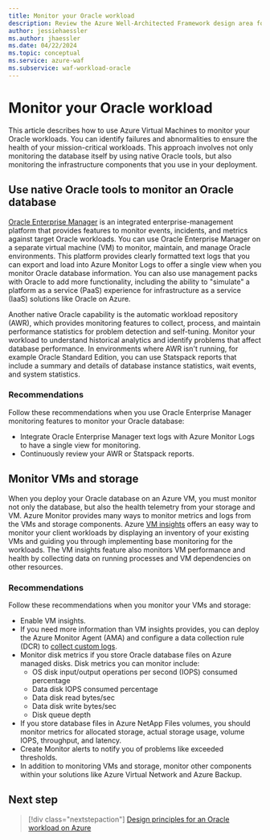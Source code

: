 ```yaml
---
title: Monitor your Oracle workload
description: Review the Azure Well-Architected Framework design area for monitoring. See how to apply these principles to Oracle on Azure IaaS workloads.
author: jessiehaessler
ms.author: jhaessler
ms.date: 04/22/2024
ms.topic: conceptual
ms.service: azure-waf
ms.subservice: waf-workload-oracle
---
```


# Monitor your Oracle workload

This article describes how to use Azure Virtual Machines to monitor your Oracle workloads. You can identify failures and abnormalities to ensure the health of your mission-critical workloads. This approach involves not only monitoring the database itself by using native Oracle tools, but also monitoring the infrastructure components that you use in your deployment.

## Use native Oracle tools to monitor an Oracle database

[Oracle Enterprise Manager](https://docs.oracle.com/en/enterprise-manager) is an integrated enterprise-management platform that provides features to monitor events, incidents, and metrics against target Oracle workloads. You can use Oracle Enterprise Manager on a separate virtual machine (VM) to monitor, maintain, and manage Oracle environments. This platform provides clearly formatted text logs that you can export and load into Azure Monitor Logs to offer a single view when you monitor Oracle database information. You can also use management packs with Oracle to add more functionality, including the ability to "simulate" a platform as a service (PaaS) experience for infrastructure as a service (IaaS) solutions like Oracle on Azure.

Another native Oracle capability is the automatic workload repository (AWR), which provides monitoring features to collect, process, and maintain performance statistics for problem detection and self-tuning. Monitor your workload to understand historical analytics and identify problems that affect database performance. In environments where AWR isn't running, for example Oracle Standard Edition, you can use Statspack reports that include a summary and details of database instance statistics, wait events, and system statistics.

### Recommendations

Follow these recommendations when you use Oracle Enterprise Manager monitoring features to monitor your Oracle database:

- Integrate Oracle Enterprise Manager text logs with Azure Monitor Logs to have a single view for monitoring.
- Continuously review your AWR or Statspack reports.

## Monitor VMs and storage

When you deploy your Oracle database on an Azure VM, you must monitor not only the database, but also the health telemetry from your storage and VM. Azure Monitor provides many ways to monitor metrics and logs from the VMs and storage components. Azure [VM insights](/azure/azure-monitor/vm/vminsights-enable-portal) offers an easy way to monitor your client workloads by displaying an inventory of your existing VMs and guiding you through implementing base monitoring for the workloads. The VM insights feature also monitors VM performance and health by collecting data on running processes and VM dependencies on other resources.

### Recommendations

Follow these recommendations when you monitor your VMs and storage:

- Enable VM insights.
- If you need more information than VM insights provides, you can deploy the Azure Monitor Agent (AMA) and configure a data collection rule (DCR) to [collect custom logs](/azure/azure-monitor/agents/data-collection-text-log).
- Monitor disk metrics if you store Oracle database files on Azure managed disks. Disk metrics you can monitor include:
  - OS disk input/output operations per second (IOPS) consumed percentage
  - Data disk IOPS consumed percentage
  - Data disk read bytes/sec
  - Data disk write bytes/sec
  - Disk queue depth
- If you store database files in Azure NetApp Files volumes, you should monitor metrics for allocated storage, actual storage usage, volume IOPS, throughput, and latency.
- Create Monitor alerts to notify you of problems like exceeded thresholds.
- In addition to monitoring VMs and storage, monitor other components within your solutions like Azure Virtual Network and Azure Backup.

## Next step

> [!div class="nextstepaction"]
> [Design principles for an Oracle workload on Azure](review-design-principles.md)
